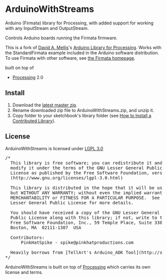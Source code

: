 ArduinoWithStreams
====================

Arduino (Firmata) library for Processing, with added support for working with any InputStream and OutputStream.

Controls Arduino boards running the Firmata firmware.

This is a fork of [David A. Mellis](http://dam.mellis.org/)'s [Arduino Library for Processing](http://playground.arduino.cc/interfacing/processing). Works with the StandardFirmata example included in the Arduino software distribution.  To use Firmata with other software, see [the Firmata homepage](http://firmata.org/).

built on top of
* [Processing](http://processing.org/) 2.0

Install
-------
1. Download the [latest master zip](https://github.com/PinkHatSpike/ArduinoWithStreams/archive/master.zip).
2. Rename downloaded zip file to ArduinoWithStreams.zip, and unzip it.
3. Copy folder to your sketchbook's library folder (see [How to Install a Contributed Library](http://wiki.processing.org/w/How_to_Install_a_Contributed_Library)).

License
-------
ArduinoWithStreams is licensed under [LGPL 3.0](http://www.gnu.org/licenses/lgpl-3.0.html)

<pre>
/*
  This library is free software; you can redistribute it and/or
  modify it under the terms of the GNU Lesser General Public
  License as published by the Free Software Foundation, version 3.0.
  (http://www.gnu.org/licenses/lgpl-3.0.html)

  This library is distributed in the hope that it will be useful,
  but WITHOUT ANY WARRANTY; without even the implied warranty of
  MERCHANTABILITY or FITNESS FOR A PARTICULAR PURPOSE.  See the GNU
  Lesser General Public License for more details.

  You should have received a copy of the GNU Lesser General
  Public License along with this library; if not, write to the
  Free Software Foundation, Inc., 59 Temple Place, Suite 330,
  Boston, MA  02111-1307  USA
  
  Contributors:
      PinkHatSpike - spike@pinkhatproductions.com
      
  Heavily borrows from [TellArt's Arduino_ADK Tool](http://stream.tellart.com/controlling-arduino-with-android/)
*/
</pre>

ArduinoWithStreams is built on top of [Processing](https://github.com/processing/processing) which carries its own license and terms.
